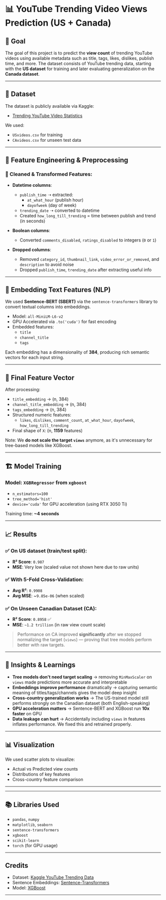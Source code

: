 # 📊 YouTube Trending Video Views Prediction (US + Canada)

## 🎯 Goal

The goal of this project is to predict the **view count** of trending YouTube videos using available metadata such as title, tags, likes, dislikes, publish time, and more. The dataset consists of YouTube trending data, starting with the **US dataset** for training and later evaluating generalization on the **Canada dataset**.

---

## 📁 Dataset

The dataset is publicly available via Kaggle:
- [Trending YouTube Video Statistics](https://www.kaggle.com/datasets/datasnaek/youtube-new)

We used:
- `USvideos.csv` for training
- `CAvideos.csv` for unseen test data

---

## 🔧 Feature Engineering & Preprocessing

### 🧹 Cleaned & Transformed Features:
- **Datetime columns**:
  - `publish_time` ➝ extracted:
    - `at_what_hour` (publish hour)
    - `dayofweek` (day of week)
  - `trending_date` ➝ converted to datetime
  - Created `how_long_till_trending` = time between publish and trend (in seconds)

- **Boolean columns**:
  - Converted `comments_disabled`, `ratings_disabled` to integers (`0` or `1`)

- **Dropped columns**:
  - Removed `category_id`, `thumbnail_link`, `video_error_or_removed`, and `description` to avoid noise
  - Dropped `publish_time`, `trending_date` after extracting useful info

---

## 🤖 Embedding Text Features (NLP)

We used **Sentence-BERT (SBERT)** via the `sentence-transformers` library to convert textual columns into embeddings.

- Model: `all-MiniLM-L6-v2`
- GPU Accelerated via `.to('cuda')` for fast encoding
- Embedded features:
  - `title`
  - `channel_title`
  - `tags`

Each embedding has a dimensionality of **384**, producing rich semantic vectors for each input string.

---

## 🧪 Final Feature Vector

After processing:
- `title_embedding` → (n, 384)
- `channel_title_embedding` → (n, 384)
- `tags_embedding` → (n, 384)
- Structured numeric features:
  - `likes`, `dislikes`, `comment_count`, `at_what_hour`, `dayofweek`, `how_long_till_trending`
- Final shape of `X`: (n, **1159** features)

Note: We **do not scale the target `views`** anymore, as it's unnecessary for tree-based models like XGBoost.

---

## 🏗️ Model Training

### Model: `XGBRegressor` from `xgboost`
- `n_estimators=100`
- `tree_method='hist'`
- `device='cuda'` for GPU acceleration (using RTX 3050 Ti)

Training time: **~4 seconds**

---

## 📈 Results

### ✅ On US dataset (train/test split):

- **R² Score**: `0.987`
- **MSE**: Very low (scaled value not shown here due to raw units)

### ✅ With 5-Fold Cross-Validation:

- **Avg R²**: `0.9908`
- **Avg MSE**: ~`9.85e-06` (when scaled)

### ✅ On Unseen Canadian Dataset (CA):

- **R² Score**: `0.8958` ✅
- **MSE**: `~1.2 trillion` (in raw view count scale)

> Performance on CA improved **significantly** after we stopped normalizing the target (`views`) — proving that tree models perform better with raw targets.

---

## 🧠 Insights & Learnings

- **Tree models don't need target scaling** → removing `MinMaxScaler` on `views` made predictions more accurate and interpretable
- **Embeddings improve performance** dramatically → capturing semantic meaning of titles/tags/channels gives the model deep insight
- **Cross-country generalization works** → The US-trained model still performs strongly on the Canadian dataset (both English-speaking)
- **GPU acceleration matters** → Sentence-BERT and XGBoost run **10x faster** on GPU
- **Data leakage can hurt** → Accidentally including `views` in features inflates performance. We fixed this and retrained properly.

---

## 📊 Visualization

We used scatter plots to visualize:
- Actual vs Predicted view counts
- Distributions of key features
- Cross-country feature comparison


---


---

## 📚 Libraries Used

- `pandas`, `numpy`
- `matplotlib`, `seaborn`
- `sentence-transformers`
- `xgboost`
- `scikit-learn`
- `torch` (for GPU usage)

---

## Credits

- Dataset: [Kaggle YouTube Trending Data](https://www.kaggle.com/datasets/datasnaek/youtube-new)
- Sentence Embeddings: [Sentence-Transformers](https://www.sbert.net/)
- Model: [XGBoost](https://xgboost.ai)

---


